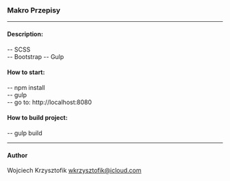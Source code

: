 ### Makro Przepisy
***

#### Description:
-- SCSS  
-- Bootstrap
-- Gulp

#### How to start:
-- npm install  
-- gulp  
-- go to: http://localhost:8080

#### How to build project:
-- gulp build

***
#### Author
Wojciech Krzysztofik
wkrzysztofik@icloud.com
